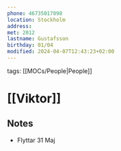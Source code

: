 ```yaml
---
phone: 46735017098
location: Stockholm
address:
met: 2012
lastname: Gustafsson
birthday: 01/04
modified: 2024-04-07T12:43:23+02:00
---
```


tags: [[MOCs/People|People]]

# [[Viktor]]

## Notes

- Flyttar 31 Maj
